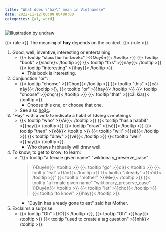 ```yaml
---
title: "What does \"hay\" mean in Vietnamese"
date: 2022-11-12T00:00:00+00:00
categories: [a1, word]
---
```


![illustration by undraw](/images/undraw/undraw_Well_done_re_3hpo.png)

{{< rule >}}
The meaning of **hay** depends on the context.
{{< /rule >}}

1. Good, well, inventive, interesting or entertaining.
    - {{< tooltip "classifier for books" >}}Quyển{{< /tooltip >}}
      {{< tooltip "book" >}}sách{{< /tooltip >}}
      {{< tooltip "this" >}}này{{< /tooltip >}}
      {{< tooltip "interesting" >}}hay{{< /tooltip >}}.
        - This book is interesting.
2. Conjunction "or":
    - {{< tooltip "choose" >}}Chọn{{< /tooltip >}}
      {{< tooltip "this" >}}cái này{{< /tooltip >}},
      {{< tooltip "or" >}}hay{{< /tooltip >}}
      {{< tooltip "choose" >}}chọn{{< /tooltip >}}
      {{< tooltip "that" >}}cái kia{{< /tooltip >}}.
        - Choose this one, or choose that one.
    - See also [hoặc](/posts/1-hay-hoac).
3. "Hay" with a verb to indicate a habit of (doing something).
    - {{< tooltip "who" >}}Ai{{< /tooltip >}}
      {{< tooltip "has a habbit" >}}hay{{< /tooltip >}}
      {{< tooltip "draw" >}}vẽ{{< /tooltip >}}
      {{< tooltip "then" >}}rồi{{< /tooltip >}}
      {{< tooltip "will" >}}sẽ{{< /tooltip >}}
      {{< tooltip "draw" >}}vẽ{{< /tooltip >}}
      {{< tooltip "well" >}}hay{{< /tooltip >}}.
        - Who draws habitually will draw well.
4. To know; to get to know; to learn:
    - "{{< tooltip
           "a female given name"
           "wiktionary_preserve_case"
      >}}Duyên{{< /tooltip >}}
      {{< tooltip "go" >}}đi{{< /tooltip >}}
      {{< tooltip "eat" >}}ăn{{< /tooltip >}}
      {{< tooltip "already" >}}rồi{{< /tooltip >}}"
      {{< tooltip "mother" >}}Mẹ{{< /tooltip >}}
      {{< tooltip
          "a female given name"
          "wiktionary_preserve_case"
      >}}Duyên{{< /tooltip >}}
      {{< tooltip "let" >}}cho{{< /tooltip >}}
      {{< tooltip "to know" >}}hay{{< /tooltip >}}.
        - "Duyên has already gone to eat" said her Mother.
5. Exclaims a surprise.
    - {{< tooltip "Oh" >}}Ơ{{< /tooltip >}},
      {{< tooltip "Oh" >}}hay{{< /tooltip >}}
      {{< tooltip "used to create a tag question" >}}nhỉ{{< /tooltip >}}.
